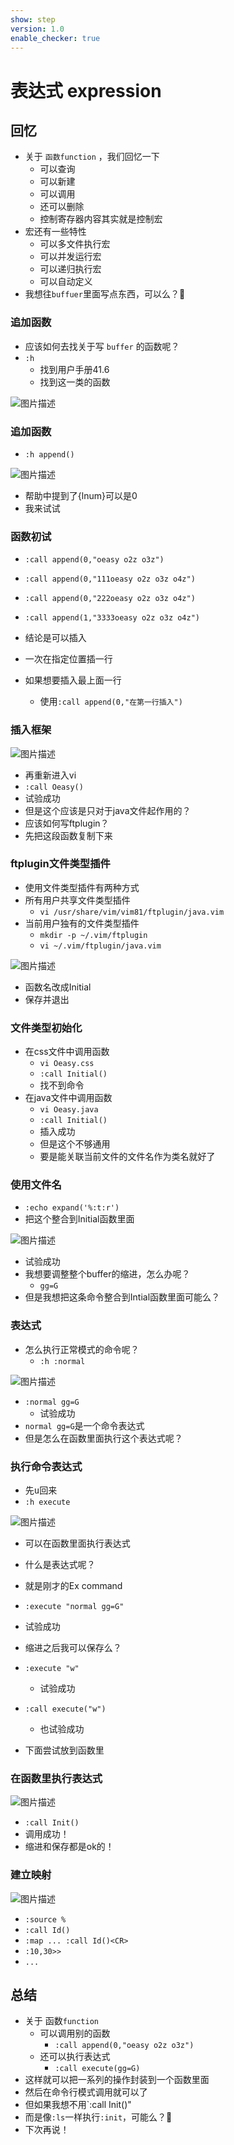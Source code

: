 ```yaml
---
show: step
version: 1.0
enable_checker: true
---
```


# 表达式 expression

## 回忆

- 关于 `函数function` ，我们回忆一下
	- 可以查询
	- 可以新建
	- 可以调用
	- 还可以删除
	- 控制寄存器内容其实就是控制宏
- 宏还有一些特性
	- 可以多文件执行宏
	- 可以并发运行宏
	- 可以递归执行宏
	- 可以自动定义
- 我想往`buffuer`里面写点东西，可以么？🤔

### 追加函数

- 应该如何去找关于写 `buffer` 的函数呢？
- `:h`
	-  找到用户手册41.6
	-  找到这一类的函数

![图片描述](https://doc.shiyanlou.com/courses/uid1190679-20210801-1627784650635)

### 追加函数
- `:h append()`

![图片描述](https://doc.shiyanlou.com/courses/uid1190679-20210801-1627784729955)

- 帮助中提到了{lnum}可以是0
- 我来试试

### 函数初试

- `:call append(0,"oeasy o2z o3z")`
- `:call append(0,"111oeasy o2z o3z o4z")`
- `:call append(0,"222oeasy o2z o3z o4z")`
- `:call append(1,"3333oeasy o2z o3z o4z")`

- 结论是可以插入
- 一次在指定位置插一行
- 如果想要插入最上面一行
    - 使用`:call append(0,"在第一行插入")`


### 插入框架

![图片描述](https://doc.shiyanlou.com/courses/uid1190679-20210801-1627785793099)

- 再重新进入vi
- `:call Oeasy()`
- 试验成功
- 但是这个应该是只对于java文件起作用的？
- 应该如何写ftplugin？
- 先把这段函数复制下来

### ftplugin文件类型插件
- 使用文件类型插件有两种方式
- 所有用户共享文件类型插件
    - `vi /usr/share/vim/vim81/ftplugin/java.vim`
- 当前用户独有的文件类型插件
    - `mkdir -p ~/.vim/ftplugin`
    - `vi ~/.vim/ftplugin/java.vim`

![图片描述](https://doc.shiyanlou.com/courses/uid1190679-20210801-1627786108823)

- 函数名改成Initial
- 保存并退出

### 文件类型初始化
- 在css文件中调用函数
    - `vi Oeasy.css`
    - `:call Initial()`
    - 找不到命令
- 在java文件中调用函数
    - `vi Oeasy.java`
    - `:call Initial()`
    - 插入成功
    - 但是这个不够通用
    - 要是能关联当前文件的文件名作为类名就好了

### 使用文件名
- `:echo expand('%:t:r')`
- 把这个整合到Initial函数里面

![图片描述](https://doc.shiyanlou.com/courses/uid1190679-20210801-1627787583282)

- 试验成功
- 我想要调整整个buffer的缩进，怎么办呢？
	- `gg=G`
- 但是我想把这条命令整合到Intial函数里面可能么？

### 表达式
- 怎么执行正常模式的命令呢？
    - `:h :normal`

![图片描述](https://doc.shiyanlou.com/courses/uid1190679-20210801-1627788217688)

- `:normal gg=G`
    - 试验成功
- `normal gg=G`是一个命令表达式
- 但是怎么在函数里面执行这个表达式呢？

### 执行命令表达式

- 先<kbd>u</kbd>回来
- `:h execute`

![图片描述](https://doc.shiyanlou.com/courses/uid1190679-20210801-1627788021975)

- 可以在函数里面执行表达式
- 什么是表达式呢？
- 就是刚才的Ex command
- `:execute "normal gg=G"`
- 试验成功
- 缩进之后我可以保存么？

- `:execute "w"`
	- 试验成功
- `:call execute("w")`
	- 也试验成功
- 下面尝试放到函数里

### 在函数里执行表达式

![图片描述](https://doc.shiyanlou.com/courses/uid1190679-20210801-1627795332877)

- `:call Init()`
- 调用成功！
- 缩进和保存都是ok的！

### 建立映射
![图片描述](https://doc.shiyanlou.com/courses/uid1190679-20210801-1627822846347)

- `:source %`
- `:call Id()`
- `:map ... :call Id()<CR>`
- `:10,30>>`
- `...`

## 总结

- 关于 函数`function`
	- 可以调用别的函数
		- `:call append(0,"oeasy o2z o3z")`
	- 还可以执行表达式
	    - `:call execute(gg=G)`
- 这样就可以把一系列的操作封装到一个函数里面
- 然后在命令行模式调用就可以了
- 但如果我想不用`:call Init()"
- 而是像`:ls`一样执行`:init`，可能么？🤔
- 下次再说！





